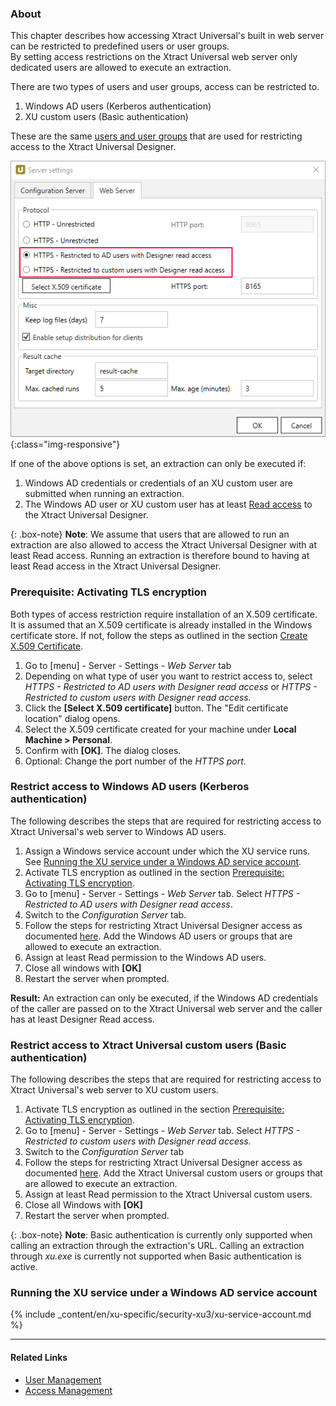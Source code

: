 ### About

This chapter describes how accessing Xtract Universal's built in web server can be restricted to predefined users or user groups. <br>
By setting access restrictions on the Xtract Universal web server only dedicated users are allowed to execute an extraction.


There are two types of users and user groups, access can be restricted to. 
1. Windows AD users (Kerberos authentication)
2. XU custom users (Basic authentication) 

These are the same [users and user groups](user-management#users-and-user-groups) that are used for restricting access to the Xtract Universal Designer.

![webserver settings](/img/content/xu/server-settings-security.png){:class="img-responsive"}

If one of the above options is set, an extraction can only be executed if:
1. Windows AD credentials or credentials of an XU custom user are submitted when running an extraction.
2. The Windows AD user or XU custom user has at least [Read access](./access-management#server-settings) to the Xtract Universal Designer. 

{: .box-note}
**Note**: We assume that users that are allowed to run an extraction are also allowed to access the Xtract Universal Designer with at least Read access. Running an extraction is therefore bound to having at least Read access in the Xtract Universal Designer.

### Prerequisite: Activating TLS encryption
Both types of access restriction require installation of an X.509 certificate. <br>
It is assumed that an X.509 certificate is already installed in the Windows certificate store. If not, follow the steps as outlined in the section [Create X.509 Certificate](./install-x.509-Certificate#create-x509-certificate).

1. Go to [menu] - Server - Settings - *Web Server* tab
2. Depending on what type of user you want to restrict access to, select *HTTPS - Restricted to AD users with Designer read access* or *HTTPS - Restricted to custom users with Designer read access.*
3. Click the **[Select X.509 certificate]** button. The "Edit certificate location" dialog opens.
4. Select the X.509 certificate created for your machine under **Local Machine > Personal**.
5. Confirm with **[OK]**. The dialog closes.
6. Optional: Change the port number of the *HTTPS port*.



### Restrict access to Windows AD users (Kerberos authentication) 

The following describes the steps that are required for restricting access to Xtract Universal's web server to Windows AD users.


1. Assign a Windows service account under which the XU service runs. See [Running the XU service under a Windows AD service account](./server-security#running-the-xu-service-under-a-windows-ad-service-account).
2. Activate TLS encryption as outlined in the section [Prerequisite: Activating TLS encryption](./server-security#prerequisite-activating-tls-encryption).
3. Go to [menu] - Server - Settings -  *Web Server* tab. Select *HTTPS - Restricted to AD users with Designer read access*.
4. Switch to the *Configuration Server* tab.
5. Follow the steps for restricting Xtract Universal Designer access as documented [here](./access-management#server-settings).  Add the Windows AD users or groups that are allowed to execute an extraction. 
6. Assign at least Read permission to the Windows AD users.
7. Close all windows with **[OK]**
8. Restart the server when prompted.

**Result:** An extraction can only be executed, if the Windows AD credentials of the caller are passed on to the Xtract Universal web server and the caller has at least Designer Read access.



### Restrict access to Xtract Universal custom users (Basic authentication)

The following describes the steps that are required for restricting access to Xtract Universal's web server to XU custom users.

1. Activate TLS encryption as outlined in the section [Prerequisite: Activating TLS encryption](./server-security#prerequisite-activating-tls-encryption).
2. Go to [menu] - Server - Settings -  *Web Server* tab. Select *HTTPS - Restricted to custom users with Designer read access.*
2. Switch to the *Configuration Server* tab
3. Follow the steps for restricting Xtract Universal Designer access as documented [here](./access-management#server-settings).  Add the Xtract Universal custom users or groups that are allowed to execute an extraction. 
4. Assign at least Read permission to the Xtract Universal custom users.
5. Close all Windows with **[OK]**
6. Restart the server when prompted.


{: .box-note}
**Note**: Basic authentication is currently only supported when calling an extraction through the extraction's URL. Calling an extraction through *xu.exe* is currently not supported when Basic authentication is active.



### Running the XU service under a Windows AD service account

{% include _content/en/xu-specific/security-xu3/xu-service-account.md %}




*********
#### Related Links
- [User Management](./user-management)
- [Access Management](./access-management)



